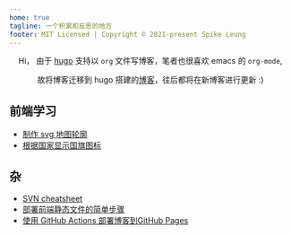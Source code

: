 ```yaml
---
home: true
tagline: 一个积累和反思的地方
footer: MIT Licensed | Copyright © 2021-present Spike Leung
---
```


<center>

Hi， 由于 [hugo](https://gohugo.io/) 支持以 `org` 文件写博客，笔者也很喜欢 emacs 的 `org-mode`, 

故将博客迁移到 hugo 搭建的[博客](https://spike-leung.github.io/taxodium/)，往后都将在新博客进行更新 :)

</center>

## 前端学习
- [制作 svg 地图轮廓](/blog/front-end/make-custom-svg-map.html)
- [根据国家显示国旗图标](/blog/front-end/how-to-show-country-flag.html)

## 杂
- [SVN cheatsheet](/blog/others/svn-cheatsheet.html)
- [部署前端静态文件的简单步骤](/blog/others/simple-deploy-static-file.html)
- [使用 GitHub Actions 部署博客到GitHub Pages](/blog/others/deploy-blog-with-github-actions.html)

